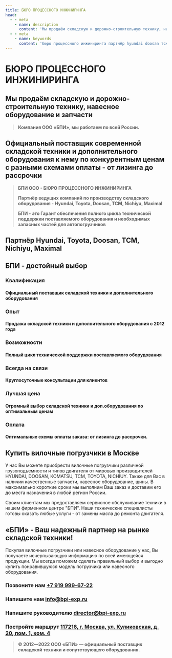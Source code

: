 ```yaml
---
title: БЮРО ПРОЦЕССНОГО ИНЖИНИРИНГА
head:
  - - meta
    - name: description
      content: 'Мы продаём складскую и дорожно-строительную технику, навесное оборудование и запчасти Компания ООО «БПИ». Работаем по всей России'
  - - meta
    - name: keywords 
      content: 'бюро процессного инжиниринга партнёр hyundai doosan тсм nichiyu maximal'
---
```


# БЮРО ПРОЦЕССНОГО ИНЖИНИРИНГА

## Мы продаём складскую и дорожно-строительную технику, навесное оборудование и запчасти

> **Компания ООО «БПИ», мы работаем по всей России.**


## Официальный поставщик современной складской техники и дополнительного оборудования к нему по конкурентным ценам с разными схемами оплаты - от лизинга до рассрочки

> **БПИ ООО - БЮРО ПРОЦЕССНОГО ИНЖИНИРИНГА**
> 
> **Партнёр ведущих компаний по производству складского оборудования - Hyundai, Toyota, Doosan, ТСМ, Nichiyu, Maximal**
> 
> **БПИ - это Гарант обеспечения полного цикла технической поддержки поставляемого оборудования и необходимых запасных частей для автопогрузчиков**

## Партнёр Hyundai, Toyota, Doosan, ТСМ, Nichiyu, Maximal

## БПИ - достойный выбор

### Квалификация

#### Официальный поставщик складской техники и дополнительного оборудования

### Опыт

#### Продажа складской техники и дополнительного оборудования с 2012 года

### Возможности

#### Полный цикл технической поддержки поставляемого оборудования

### Всегда на связи

#### Круглосуточные консультации для клиентов

### Лучшая цена

#### Огромный выбор складской техники и доп.оборудования по оптимальным ценам

### Оплата

#### Оптимальные схемы оплаты заказа: от лизинга до рассрочки.

## Купить вилочные погрузчики в Москве

У нас Вы можете приобрести вилочные погрузчики различной грузоподъемности и типов двигателя от мировых производителей HYUNDAI, DOOSAN, KOMATSU, TCM, TOYOTA, NICHIUY. Также для Вас в наличии качественные запчасти, навесное оборудование, шины. В максимально короткие сроки мы выполним Ваш заказ и доставим его до места назначения в любой регион России.

Своим клиентам мы предоставляем сервисное обслуживание техники в нашем фирменном центре "БПИ". Наши технические специалисты готовы оказать любые услуги - от замены масла до ремонта двигателя.

## «БПИ» - Ваш надежный партнер на рынке складской техники!

Покупая вилочные погрузчики или навесное оборудование у нас, Вы получаете исчерпывающую информацию по всей имеющейся продукции. Мы всегда поможем сделать правильный выбор и выгодно купить понравившуюся модель погрузчика или навесного оборудования.

### Позвоните нам <a href="tel:+79199996722">+7 919 999-67-22</a>

### Напишите нам <a href="mailto:info@bpi-exp.ru">info@bpi-exp.ru</a>

### Напишите руководителю <a href="mailto:director@bpi-exp.ru">director@bpi-exp.ru</a>

### Постройте маршрут <a href="https://yandex.ru/maps/213/moscow/?from=api-maps&ll=37.560718%2C55.567506&mode=routes&origin=jsapi_2_1_79&rtext=~55.567988%2C37.560664&rtt=mt&ruri=~&z=19">117216, г. Москва, ул. Куликовская, д. 20, пом. 1, ком. 4</a>

> **© 2012—2022 ООО «БПИ» — официальный поставщик складской техники и сопутствующего оборудования.**
